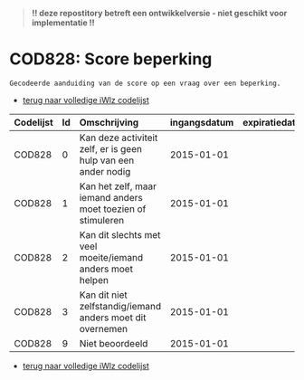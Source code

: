 > **!! deze repostitory betreft een ontwikkelversie - niet geschikt voor implementatie !!**	
# COD828: Score beperking	
	Gecodeerde aanduiding van de score op een vraag over een beperking.	

* [terug naar volledige iWlz codelijst](../../iWlz-codelijsten.md)

|Codelijst|Id|Omschrijving|ingangsdatum|expiratiedatum|mutatiedatum|mutatie|	
|:--|:--|:--|:--|:--|:--|:--|	
|	COD828	|	0	|	Kan deze activiteit zelf, er is geen hulp van een ander nodig	|	2015-01-01	|		|		|		|
|	COD828	|	1	|	Kan het zelf, maar iemand anders moet toezien of stimuleren	|	2015-01-01	|		|		|		|
|	COD828	|	2	|	Kan dit slechts met veel moeite/iemand anders moet helpen	|	2015-01-01	|		|		|		|
|	COD828	|	3	|	Kan dit niet zelfstandig/iemand anders moet dit overnemen	|	2015-01-01	|		|		|		|
|	COD828	|	9	|	Niet beoordeeld	|	2015-01-01	|		|		|		|

* [terug naar volledige iWlz codelijst](../../iWlz-codelijsten.md)
